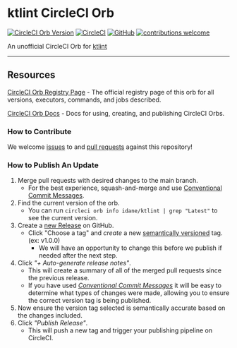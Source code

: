 # ktlint CircleCI Orb

[![CircleCI Orb Version](https://badges.circleci.com/orbs/idanelh/ktlint.svg)](https://circleci.com/orbs/registry/orb/idanelh/ktlint)
[![CircleCI](https://img.shields.io/circleci/build/github/Idane/ktlint-orb/master)](https://circleci.com/gh/Idane/ktlint-orb/tree/master)
[![GitHub](https://img.shields.io/github/license/idane/ktlint-orb)](https://github.com/idane/ktlint-orb/blob/master/LICENSE)
[![contributions welcome](https://img.shields.io/badge/contributions-welcome-brightgreen.svg)](https://github.com/idane/ktlint-orb/issues)

An unofficial CircleCI Orb for [ktlint](https://ktlint.github.io/)

---

## Resources

[CircleCI Orb Registry Page](https://circleci.com/orbs/registry/orb/Idanelh/ktlint) - The official registry page of this orb for all versions, executors, commands, and jobs described.

[CircleCI Orb Docs](https://circleci.com/docs/2.0/orb-intro/#section=configuration) - Docs for using, creating, and publishing CircleCI Orbs.

### How to Contribute

We welcome [issues](https://github.com/idane/ktlint-orb/issues) to and [pull requests](https://github.com/idane/ktlint-orb/pulls) against this repository!

### How to Publish An Update

1. Merge pull requests with desired changes to the main branch.
   - For the best experience, squash-and-merge and use [Conventional Commit Messages](https://conventionalcommits.org/).
2. Find the current version of the orb.
   - You can run `circleci orb info idane/ktlint | grep "Latest"` to see the current version.
3. Create a [new Release](https://github.com/idane/ktlint-orb/releases/new) on GitHub.
   - Click "Choose a tag" and _create_ a new [semantically versioned](http://semver.org/) tag. (ex: v1.0.0)
     - We will have an opportunity to change this before we publish if needed after the next step.
4. Click _"+ Auto-generate release notes"_.
   - This will create a summary of all of the merged pull requests since the previous release.
   - If you have used _[Conventional Commit Messages](https://conventionalcommits.org/)_ it will be easy to determine what types of changes were made, allowing you to ensure the correct version tag is being published.
5. Now ensure the version tag selected is semantically accurate based on the changes included.
6. Click _"Publish Release"_.
   - This will push a new tag and trigger your publishing pipeline on CircleCI.

